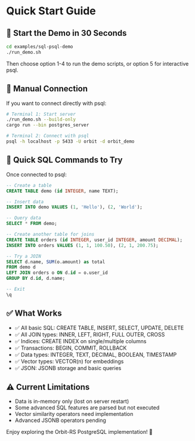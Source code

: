 # Quick Start Guide

## 🚀 Start the Demo in 30 Seconds

```bash
cd examples/sql-psql-demo
./run_demo.sh
```

Then choose option 1-4 to run the demo scripts, or option 5 for interactive psql.

## 🔗 Manual Connection

If you want to connect directly with psql:

```bash
# Terminal 1: Start server
./run_demo.sh --build-only
cargo run --bin postgres_server

# Terminal 2: Connect with psql  
psql -h localhost -p 5433 -U orbit -d orbit_demo
```

## 📝 Quick SQL Commands to Try

Once connected to psql:

```sql
-- Create a table
CREATE TABLE demo (id INTEGER, name TEXT);

-- Insert data
INSERT INTO demo VALUES (1, 'Hello'), (2, 'World');

-- Query data
SELECT * FROM demo;

-- Create another table for joins
CREATE TABLE orders (id INTEGER, user_id INTEGER, amount DECIMAL);
INSERT INTO orders VALUES (1, 1, 100.50), (2, 1, 200.75);

-- Try a JOIN
SELECT d.name, SUM(o.amount) as total
FROM demo d 
LEFT JOIN orders o ON d.id = o.user_id
GROUP BY d.id, d.name;

-- Exit
\q
```

## ✅ What Works

- ✅ All basic SQL: CREATE TABLE, INSERT, SELECT, UPDATE, DELETE
- ✅ All JOIN types: INNER, LEFT, RIGHT, FULL OUTER, CROSS
- ✅ Indices: CREATE INDEX on single/multiple columns
- ✅ Transactions: BEGIN, COMMIT, ROLLBACK
- ✅ Data types: INTEGER, TEXT, DECIMAL, BOOLEAN, TIMESTAMP
- ✅ Vector types: VECTOR(n) for embeddings
- ✅ JSON: JSONB storage and basic queries

## ⚠️ Current Limitations

- Data is in-memory only (lost on server restart)
- Some advanced SQL features are parsed but not executed
- Vector similarity operators need implementation
- Advanced JSONB operators pending

Enjoy exploring the Orbit-RS PostgreSQL implementation! 🎉